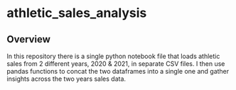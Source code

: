 # athletic_sales_analysis

## Overview
In this repository there is a single python notebook file that loads athletic sales from 2 different years, 2020 & 2021, in separate CSV files. I then use pandas functions to concat the two dataframes into a single one and gather insights across the two years sales data.